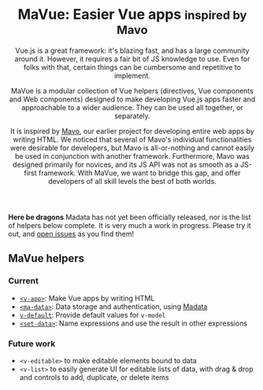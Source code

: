 <header>

<h1>MaVue: Easier Vue apps <small>inspired by Mavo</small></h1>

Vue.js is a great framework: it's blazing fast, and has a large community around it.
However, it requires a fair bit of JS knowledge to use.
Even for folks with that, certain things can be cumbersome and repetitive to implement.

MaVue is a modular collection of Vue helpers (directives, Vue components and Web components)
designed to make developing Vue.js apps
faster and approachable to a wider audience.
They can be used all together, or separately.

It is inspired by [Mavo](https://mavo.io), our earlier project for developing entire web apps by writing HTML.
We noticed that several of Mavo's individual functionalities were desirable for developers,
but Mavo is all-or-nothing and cannot easily be used in conjunction with another framework.
Furthermore, Mavo was designed primarily for novices, and its JS API was not as smooth as a JS-first framework.
With MaVue, we want to bridge this gap, and offer developers of all skill levels the best of both worlds.

</header>

<main>

<div class="warning">

**Here be dragons** Madata has not yet been officially released,
nor is the list of helpers below complete.
It is very much a work in progress.
Please try it out, and [open issues](https://github.com/mavoweb/mavue/issues?q=is%3Aissue+is%3Aopen+sort%3Aupdated-desc) as you find them!

</div>

## MaVue helpers

### Current

- [`<v-app>`](./v-app/): Make Vue apps by writing HTML
- [`<ma-data>`](./ma-data/): Data storage and authentication, using [Madata](https://madata.dev)
- [`v-default`](./v-default/): Provide default values for `v-model`
- [`<set-data>`](./set-data/): Name expressions and use the result in other expressions

### Future work

- `<v-editable>` to make editable elements bound to data
- `<v-list>` to easily generate UI for editable lists of data, with drag & drop and controls to add, duplicate, or delete items

</main>